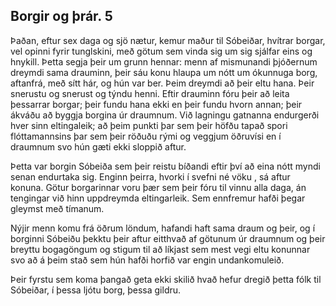 ## Borgir og þrár. 5

Þaðan, eftur sex daga og sjö nætur, kemur maður til Sóbeiðar, hvítrar borgar, vel opinni fyrir tunglskini, með götum sem vinda sig um sig sjálfar eins og hnykill. Þetta segja þeir um grunn hennar: menn af mismunandi þjóðernum dreymdi sama drauminn, þeir sáu konu hlaupa um nótt um ókunnuga borg, aftanfrá, með sítt hár, og hún var ber. Þeim dreymdi að þeir eltu hana. Þeir snerustu og snerust og týndu henni. Eftir drauminn fóru þeir að leita þessarrar borgar; þeir fundu hana ekki en þeir fundu hvorn annan; þeir ákváðu að byggja borgina úr draumnum. Við lagningu gatnanna endurgerði hver sinn eltingaleik; að þeim punkti þar sem þeir höfðu tapað spori flóttamannsins þar sem þeir röðuðu rými og veggjum öðruvísi en í draumnum svo hún gæti ekki sloppið aftur.

Þetta var borgin Sóbeiða sem þeir reistu bíðandi eftir því að eina nótt myndi senan endurtaka sig. Enginn þeirra, hvorki í svefni né vöku , sá aftur konuna. Götur borgarinnar voru þær sem þeir fóru til vinnu alla daga, án tengingar við hinn uppdreymda eltingarleik. Sem ennfremur hafði þegar gleymst með tímanum.

Nýjir menn komu frá öðrum löndum, hafandi haft sama draum og þeir, og í borginni Sóbeiðu þekktu þeir aftur eitthvað af götunum úr draumnum og þeir breyttu bogagöngum og stigum til að líkjast sem mest vegi eltu konunnar svo að á þeim stað sem hún hafði horfið var engin undankomuleið.

Þeir fyrstu sem koma þangað geta ekki skilið hvað hefur dregið þetta fólk til Sóbeiðar, í þessa ljótu borg, þessa gildru.